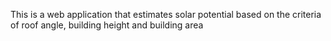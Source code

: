 This is a web application that estimates solar potential based on the criteria of roof angle, building height and building area

